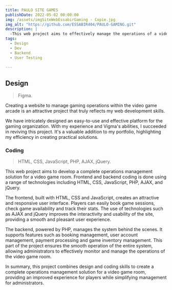 ```yaml
---
title: PAULO SITE GAMES
publishDate: 2022-05-02 00:00:00
img: /assets/imgSiteWebEssabirGaming - Copie.jpg
img_alt: "https://github.com/ESSABIR404/PAULO-GAMING.git"
description: |
  -This web project aims to effectively manage the operations of a video game room by combining an attractive design and efficient front-end and back-end programming.
tags:
  - Design
  - Dev
  - Backend
  - User Testing
  
---
```


## Design

> Figma.

Creating a website to manage gaming operations within the video game arcade is an attractive project that truly reflects my web development skills. 

We have intricately designed an easy-to-use and effective platform for the gaming organization. With my experience and Vigma's abilities, I succeeded in reviving this project. It's a valuable addition to my portfolio, highlighting my efficiency in creating practical solutions.


### Coding
> HTML, CSS, JavaScript, PHP, AJAX, jQuery.

This web project aims to develop a complete operations management solution for a video game room. Frontend and backend coding is done using a range of technologies including HTML, CSS, JavaScript, PHP, AJAX, and jQuery.

The frontend, built with HTML, CSS and JavaScript, creates an attractive and responsive user interface. Players can easily book game sessions, check game availability and track their stats. The use of technologies such as AJAX and jQuery improves the interactivity and usability of the site, providing a smooth and pleasant user experience.

The backend, powered by PHP, manages the system behind the scenes. It supports features such as booking management, user account management, payment processing and game inventory management. This part of the project ensures the smooth operation of the entire system, allowing administrators to effectively monitor and manage the operations of the video game room.

In summary, this project combines design and coding skills to create a complete operations management solution for a video game room, providing an improved experience for players while simplifying management for administrators.
